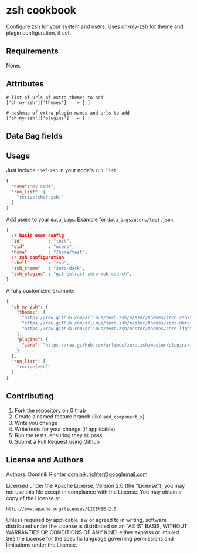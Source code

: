 # zsh cookbook

Configure zsh for your system and users. Uses [oh-my-zsh](https://github.com/robbyrussell/oh-my-zsh) for theme and plugin configuration, if set.

## Requirements

None.

## Attributes
    
    # list of urls of extra themes to add
    ['oh-my-zsh']['themes']    = [ ]

    # hashmap of extra plugin names and urls to add
    ['oh-my-zsh']['plugins']   = { }

## Data Bag fields

## Usage

Just include `chef-zsh` in your node's `run_list`:

```json
{
  "name":"my_node",
  "run_list": [
    "recipe[chef-zsh]"
  ]
}
```

Add users to your `data_bags`. Example for `data_bags/users/test.json`:

```json
{
  // basic user config
  "id"          : "test",
  "gid"         : "users",
  "home"        : "/home/test",
  // zsh configuration
  "shell"       : "zsh",
  "zsh_theme"   : "zero-dark",
  "zsh_plugins" : "git extract zero web-search",
}
```

A fully customized example:

```json
{
  "oh-my-zsh": {
    "themes": [
      "https://raw.github.com/arlimus/zero.zsh/master/themes/zero.zsh-theme.base",
      "https://raw.github.com/arlimus/zero.zsh/master/themes/zero-dark.zsh-theme",
      "https://raw.github.com/arlimus/zero.zsh/master/themes/zero-light.zsh-theme"
    ],
    "plugins": {
      "zero": "https://raw.github.com/arlimus/zero.zsh/master/plugins/zero/zero.plugin.zsh"
    }
  },
  "run_list": [
    "recipe[zsh]"
  ]
}
```

## Contributing

1. Fork the repository on Github
2. Create a named feature branch (like `add_component_x`)
3. Write you change
4. Write tests for your change (if applicable)
5. Run the tests, ensuring they all pass
6. Submit a Pull Request using Github

## License and Authors

Authors: Dominik Richter <dominik.richter@googlemail.com>

Licensed under the Apache License, Version 2.0 (the "License");
you may not use this file except in compliance with the License.
You may obtain a copy of the License at

    http://www.apache.org/licenses/LICENSE-2.0

Unless required by applicable law or agreed to in writing, software
distributed under the License is distributed on an "AS IS" BASIS,
WITHOUT WARRANTIES OR CONDITIONS OF ANY KIND, either express or implied.
See the License for the specific language governing permissions and
limitations under the License.
